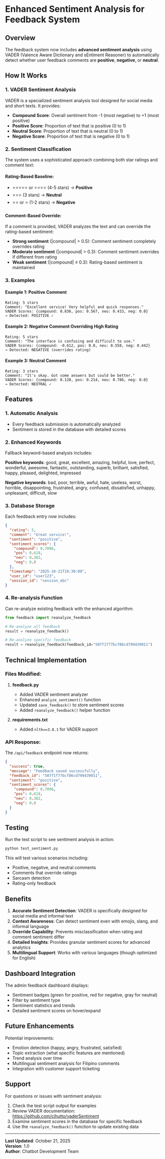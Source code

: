 # Enhanced Sentiment Analysis for Feedback System

## Overview

The feedback system now includes **advanced sentiment analysis** using VADER (Valence Aware Dictionary and sEntiment Reasoner) to automatically detect whether user feedback comments are **positive**, **negative**, or **neutral**.

## How It Works

### 1. **VADER Sentiment Analysis**

VADER is a specialized sentiment analysis tool designed for social media and short texts. It provides:

- **Compound Score**: Overall sentiment from -1 (most negative) to +1 (most positive)
- **Positive Score**: Proportion of text that is positive (0 to 1)
- **Neutral Score**: Proportion of text that is neutral (0 to 1)
- **Negative Score**: Proportion of text that is negative (0 to 1)

### 2. **Sentiment Classification**

The system uses a sophisticated approach combining both star ratings and comment text:

#### Rating-Based Baseline:
- ⭐⭐⭐⭐⭐ or ⭐⭐⭐⭐ (4-5 stars) → **Positive**
- ⭐⭐⭐ (3 stars) → **Neutral**
- ⭐⭐ or ⭐ (1-2 stars) → **Negative**

#### Comment-Based Override:
If a comment is provided, VADER analyzes the text and can override the rating-based sentiment:

- **Strong sentiment** (|compound| > 0.5): Comment sentiment completely overrides rating
- **Moderate sentiment** (|compound| > 0.3): Comment sentiment overrides if different from rating
- **Weak sentiment** (|compound| ≤ 0.3): Rating-based sentiment is maintained

### 3. **Examples**

#### Example 1: Positive Comment
```
Rating: 5 stars
Comment: "Excellent service! Very helpful and quick responses."
VADER Scores: {compound: 0.836, pos: 0.567, neu: 0.433, neg: 0.0}
→ Detected: POSITIVE ✓
```

#### Example 2: Negative Comment Overriding High Rating
```
Rating: 5 stars
Comment: "The interface is confusing and difficult to use."
VADER Scores: {compound: -0.612, pos: 0.0, neu: 0.558, neg: 0.442}
→ Detected: NEGATIVE (overrides rating)
```

#### Example 3: Neutral Comment
```
Rating: 3 stars
Comment: "It's okay. Got some answers but could be better."
VADER Scores: {compound: 0.128, pos: 0.214, neu: 0.786, neg: 0.0}
→ Detected: NEUTRAL ✓
```

## Features

### 1. **Automatic Analysis**
- Every feedback submission is automatically analyzed
- Sentiment is stored in the database with detailed scores

### 2. **Enhanced Keywords**
Fallback keyword-based analysis includes:

**Positive keywords**: good, great, excellent, amazing, helpful, love, perfect, wonderful, awesome, fantastic, outstanding, superb, brilliant, satisfied, happy, pleased, delighted, impressed

**Negative keywords**: bad, poor, terrible, awful, hate, useless, worst, horrible, disappointing, frustrated, angry, confused, dissatisfied, unhappy, unpleasant, difficult, slow

### 3. **Database Storage**
Each feedback entry now includes:
```json
{
  "rating": 5,
  "comment": "Great service!",
  "sentiment": "positive",
  "sentiment_scores": {
    "compound": 0.7096,
    "pos": 0.618,
    "neu": 0.382,
    "neg": 0.0
  },
  "timestamp": "2025-10-21T10:30:00",
  "user_id": "user123",
  "session_id": "session_abc"
}
```

### 4. **Re-analysis Function**
Can re-analyze existing feedback with the enhanced algorithm:

```python
from feedback import reanalyze_feedback

# Re-analyze all feedback
result = reanalyze_feedback()

# Re-analyze specific feedback
result = reanalyze_feedback(feedback_id="507f1f77bcf86cd799439011")
```

## Technical Implementation

### Files Modified:

1. **feedback.py**
   - Added VADER sentiment analyzer
   - Enhanced `analyze_sentiment()` function
   - Updated `save_feedback()` to store sentiment scores
   - Added `reanalyze_feedback()` helper function

2. **requirements.txt**
   - Added `nltk==3.8.1` for VADER support

### API Response:

The `/api/feedback` endpoint now returns:
```json
{
  "success": true,
  "message": "Feedback saved successfully",
  "feedback_id": "507f1f77bcf86cd799439011",
  "sentiment": "positive",
  "sentiment_scores": {
    "compound": 0.7096,
    "pos": 0.618,
    "neu": 0.382,
    "neg": 0.0
  }
}
```

## Testing

Run the test script to see sentiment analysis in action:

```bash
python test_sentiment.py
```

This will test various scenarios including:
- Positive, negative, and neutral comments
- Comments that override ratings
- Sarcasm detection
- Rating-only feedback

## Benefits

1. **Accurate Sentiment Detection**: VADER is specifically designed for social media and informal text
2. **Context Awareness**: Can detect sentiment even with emojis, slang, and informal language
3. **Override Capability**: Prevents misclassification when rating and comment sentiment differ
4. **Detailed Insights**: Provides granular sentiment scores for advanced analytics
5. **Multilingual Support**: Works with various languages (though optimized for English)

## Dashboard Integration

The admin feedback dashboard displays:
- Sentiment badges (green for positive, red for negative, gray for neutral)
- Filter by sentiment type
- Sentiment statistics and trends
- Detailed sentiment scores on hover/expand

## Future Enhancements

Potential improvements:
- Emotion detection (happy, angry, frustrated, satisfied)
- Topic extraction (what specific features are mentioned)
- Trend analysis over time
- Multilingual sentiment analysis for Filipino comments
- Integration with customer support ticketing

## Support

For questions or issues with sentiment analysis:
1. Check the test script output for examples
2. Review VADER documentation: https://github.com/cjhutto/vaderSentiment
3. Examine sentiment scores in the database for specific feedback
4. Use the `reanalyze_feedback()` function to update existing data

---

**Last Updated**: October 21, 2025  
**Version**: 1.0  
**Author**: Chatbot Development Team

